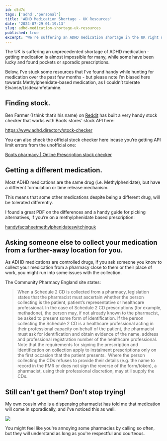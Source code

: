 ```yaml
---
id: c5d7c
tags: ['adhd','personal']
title: 'ADHD Medication Shortage - UK Resources'
date: '2024-07-29 01:19:13'
slug: adhd-medication-shortage-uk-resources
published: true
excerpt: "We're suffering an ADHD medication shortage in the UK right now, so I thought i'd pull together some resources for people looking for help and guidance on how best to find medication or alternatives."
---
```


The UK is suffering an unprecedented shortage of ADHD medication - getting medication is almost impossible for many, while some have been lucky and found pockets or sporadic prescriptions.

Below, I’ve stuck some resources that I’ve found handy while hunting for medication over the past few months - but please note I’m biased here towards Methylphenidate-based medication, as I couldn’t tolerate Elvanse/Lisdexamfetamine.

## Finding stock.

Ben Farmer (I think that’s his name) on [Reddit](https://www.reddit.com/r/ADHDUK/comments/17fb780/finally_released_boots_stock_checker_map/) has built a very handy stock checker that works with Boots stores’ stock API here:

https://www.adhd.directory/stock-checker

You can also check the official stock checker here incase you’re getting API limit errors from the unofficial one:

[Boots pharmacy | Online Prescription stock checker](https://www.boots.com/online/psc/)

## Getting a different medication.

Most ADHD medications are the same drug (i.e. Methylphenidate), but have a different formulation or time release mechanism.

This means that some other medications despite being a different drug, will be tolerated differently.

I found a great PDF on the differences and a handy guide for picking alternatives, if you’re on a methylphenidate based prescription:

[handyfactsheetmethylphenidateswitchinguk](https://www.choiceandmedication.org/assets/mobile_pdfs/handyfactsheetmethylphenidateswitchinguk.pdf)

## Asking someone else to collect your medication from a further-away location for you.

As ADHD medications are controlled drugs, if you ask someone you know to collect your medication from a pharmacy close to them or their place of work, you might run into some issues with the collection.

The Community Pharmacy England site states:

> When a Schedule 2 CD is collected from a pharmacy, legislation states that the pharmacist must ascertain whether the person collecting is the patient, patient’s representative or healthcare professional. In the case of Schedule 2 CD prescriptions (for example, methadone), the person may, if not already known to the pharmacist, be asked to present some form of identification. If the person collecting the Schedule 2 CD is a healthcare professional acting in their professional capacity on behalf of the patient, the pharmacist must ask for identification and obtain evidence of the name, address and professional registration number of the healthcare professional. Note that the requirements for signing the prescription and identification on collection apply to instalment prescriptions only on the first occasion that the patient presents.  Where the person collecting the CDs refuses to provide their details (e.g. the name to record in the PMR or does not sign the reverse of the form/token), a pharmacist, using their professional discretion, may still supply the CDs.

## Still can't get them? Don't stop trying!

My own cousin who is a dispensing pharmacist has told me that medication will come in sporadically, and i've noticed this as well.

![](https://i.imgur.com/ir66fOW.png)

You might feel like you're annoying some pharmacies by calling so often, but they will understand as long as you're respectful and courteous.


